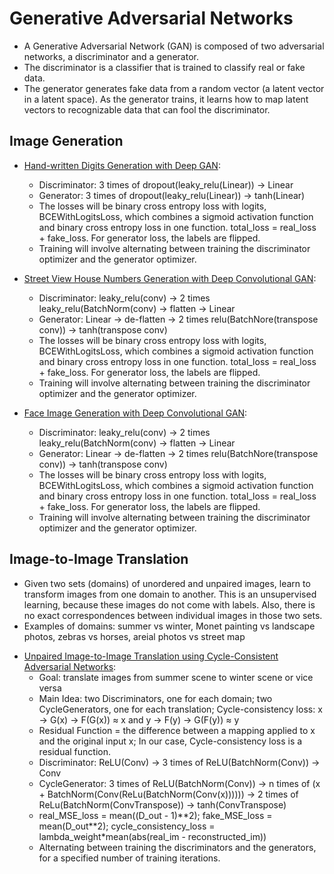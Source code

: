 # Generative Adversarial Networks

- A Generative Adversarial Network (GAN) is composed of two adversarial networks, a discriminator and a generator. 
- The discriminator is a classifier that is trained to classify real or fake data. 
- The generator generates fake data from a random vector (a latent vector in a latent space). As the generator trains, it learns how to map latent vectors to recognizable data that can fool the discriminator.

## Image Generation

* [Hand-written Digits Generation with Deep GAN](https://github.com/msfchen/deep_learning/tree/master/gan/digitsimple):
  - Discriminator: 3 times of dropout(leaky_relu(Linear)) -> Linear  
  - Generator: 3 times of dropout(leaky_relu(Linear)) -> tanh(Linear)
  - The losses will be binary cross entropy loss with logits, BCEWithLogitsLoss, which combines a sigmoid activation function and binary cross entropy loss in one function. total_loss = real_loss + fake_loss. For generator loss, the labels are flipped.
  - Training will involve alternating between training the discriminator optimizer and the generator optimizer.
  
* [Street View House Numbers Generation with Deep Convolutional GAN](https://github.com/msfchen/deep_learning/tree/master/gan/housenumconv):
  - Discriminator: leaky_relu(conv) -> 2 times leaky_relu(BatchNorm(conv) -> flatten -> Linear
  - Generator: Linear -> de-flatten -> 2 times relu(BatchNore(transpose conv)) -> tanh(transpose conv)
  - The losses will be binary cross entropy loss with logits, BCEWithLogitsLoss, which combines a sigmoid activation function and binary cross entropy loss in one function. total_loss = real_loss + fake_loss. For generator loss, the labels are flipped.
  - Training will involve alternating between training the discriminator optimizer and the generator optimizer.

* [Face Image Generation with Deep Convolutional GAN](https://github.com/msfchen/deep_learning/tree/master/gan/facegen):
  - Discriminator: leaky_relu(conv) -> 2 times leaky_relu(BatchNorm(conv) -> flatten -> Linear
  - Generator: Linear -> de-flatten -> 2 times relu(BatchNore(transpose conv)) -> tanh(transpose conv)
  - The losses will be binary cross entropy loss with logits, BCEWithLogitsLoss, which combines a sigmoid activation function and binary cross entropy loss in one function. total_loss = real_loss + fake_loss. For generator loss, the labels are flipped.
  - Training will involve alternating between training the discriminator optimizer and the generator optimizer.
  
## Image-to-Image Translation

- Given two sets (domains) of unordered and unpaired images, learn to transform images from one domain to another. This is an unsupervised learning, because these images do not come with labels. Also, there is no exact correspondences between individual images in those two sets.
- Examples of domains: summer vs winter, Monet painting vs landscape photos, zebras vs horses, areial photos vs street map 

* [Unpaired Image-to-Image Translation using Cycle-Consistent Adversarial Networks](https://github.com/msfchen/deep_learning/tree/master/gan/cyclegan):
  - Goal: translate images from summer scene to winter scene or vice versa
  - Main Idea: two Discriminators, one for each domain; two CycleGenerators, one for each translation; Cycle-consistency loss: x → G(x) → F(G(x)) ≈ x and  y → F(y) → G(F(y)) ≈ y
  - Residual Function = the difference between a mapping applied to x and the original input x; In our case, Cycle-consistency loss is a residual function.
  - Discriminator: ReLU(Conv) -> 3 times of ReLU(BatchNorm(Conv)) -> Conv 
  - CycleGenerator: 3 times of ReLU(BatchNorm(Conv)) -> n times of (x + BatchNorm(Conv(ReLu(BatchNorm(Conv(x)))))) -> 2 times of ReLu(BatchNorm(ConvTranspose)) -> tanh(ConvTranspose)
  - real_MSE_loss = mean((D_out - 1)\*\*2); fake_MSE_loss = mean(D_out\*\*2); cycle_consistency_loss = lambda_weight\*mean(abs(real_im - reconstructed_im))
  - Alternating between training the discriminators and the generators, for a specified number of training iterations. 